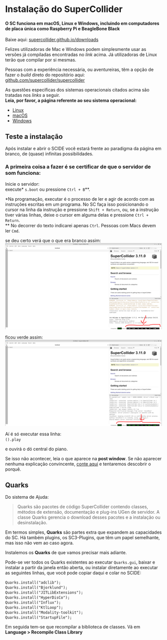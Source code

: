 # Instalação do SuperCollider

#### O SC funciona em macOS, Linux e Windows, incluindo em computadores de placa única como Raspberry Pi e BeagleBone Black

Baixe aqui: [supercollider.github.io/downloads](https://supercollider.github.io/downloads)

Felizes utilizadoras de Mac e Windows podem simplesmente usar as versões já compiladas encontradas no *link* acima. Já utilizadoras de Linux terão que compilar por si mesmas.

Pessoas com a experiência necessária, ou aventureiras, têm a opção de fazer o *build* direto do repositório aqui: [github.com/supercollider/supercollider](https://github.com/supercollider/supercollider)

As questões específicas dos sistemas operacionais citados acima são tratadas nos *links* a seguir. <br/>
**Leia, por favor, a página referente ao seu sistema operacional:**
* [Linux](https://github.com/supercollider/supercollider/blob/develop/README_LINUX.md)
* [macOS](https://github.com/supercollider/supercollider/blob/develop/README_MACOS.md)
* [Windows](https://github.com/supercollider/supercollider/blob/develop/README_WINDOWS.md)

## Teste a instalação

Após instalar e abrir o SCIDE você estará frente ao paradigma da página em branco, de (quase) infinitas possibilidades.

### A primeira coisa a fazer é se certificar de que o servidor de som funciona:

Inicie o servidor: <br/>
execute* `s.boot` ou pressione `Ctrl + B`**.

*Na programação, executar é o processo de ler e agir de acordo com as instruções escritas em um programa. No SC faça isso posicionando o cursor na linha da instrução e pressione `Shift + Return`, ou, se a instrução tiver várias linhas, deixe o cursor em alguma delas e pressione `Ctrl + Return`.<br/>
** No decorrer do texto indicarei apenas `Ctrl`. Pessoas com Macs devem ler `Cmd`.

se deu certo verá que o que era branco assim: <br/>
![servidor antes de ligar](../img/servidor-antes.png)

ficou verde assim: <br/>
![servidor ligado](../img/servidor-depois.png)

Aí é só executar essa linha:<br/>
`().play`

e ouvirá o dó central do piano.

Se isso não acontecer, leia o que aparece na **post window**. Se não aparecer nenhuma explicação convincente, [conte aqui](https://github.com/gilfuser/SuperCodingLiveCollider/discussions) e tentaremos descobrir o porquê.

## Quarks

Do sistema de Ajuda:
> Quarks são pacotes de código SuperCollider contendo classes, métodos de extensão, documentação e plug-ins UGen de servidor. A classe Quarks gerencia o download desses pacotes e a instalação ou desinstalação.
 
Em termos simples, **Quarks** são partes extra que expandem as capacidades do SC. Há também plugins, os SC3-Plugins, que têm um papel semelhante, mas isso não vem ao caso agora.

Instalemos os **Quarks** de que vamos precisar mais adiante.

Pode-se ver todos os Quarks existentes ao executar `Quarks.gui`, baixar e instalar a partir da janela então aberta, ou instalar diretamente ao executar as seguintes linhas, que você pode copiar daqui e colar no SCIDE:

```supercollider
Quarks.install("adclib");
Quarks.install("Bjorklund");
Quarks.install("JITLibExtensions");
Quarks.install("HyperDisCo");
Quarks.install("Influx");
Quarks.install("KtlLoop");
Quarks.install("Modality-toolkit");
Quarks.install("StartupFile");
```

Em seguida tem-se que recompilar a biblioteca de classes. Vá em **Language > Recompile Class Library**
